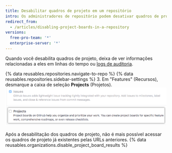 ```yaml
---
title: Desabilitar quadros de projeto em um repositório
intro: Os administradores de repositório podem desativar quadros de projeto de um repositório se você ou sua equipe gerenciam o trabalho de forma diferente.
redirect_from:
  - /articles/disabling-project-boards-in-a-repository
versions:
  free-pro-team: '*'
  enterprise-server: '*'
---
```


Quando você desabilita quadros de projeto, deixa de ver informações relacionadas a eles em linhas do tempo ou [logs de auditoria](/articles/reviewing-your-security-log/).

{% data reusables.repositories.navigate-to-repo %}
{% data reusables.repositories.sidebar-settings %}
3. Em "Features" (Recursos), desmarque a caixa de seleção **Projects** (Projetos). ![Caixa de seleção Remove Projects (Remover projetos)](/assets/images/help/projects/disable-projects-checkbox.png)

Após a desabilitação dos quadros de projeto, não é mais possível acessar os quadros de projeto já existentes pelas URLs anteriores. {% data reusables.organizations.disable_project_board_results %}
